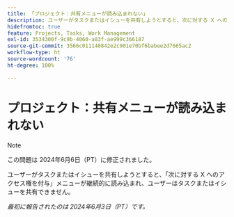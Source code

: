 ```yaml
---
title: 「プロジェクト：共有メニューが読み込まれない」
description: ユーザーがタスクまたはイシューを共有しようとすると、次に対する X へのアクセス権を付与メニューが継続的に読み込まれ、ユーザーはタスクまたはイシューを共有できません。
hidefromtoc: true
feature: Projects, Tasks, Work Management
exl-id: 3534300f-9c9b-4060-a83f-ae999c366187
source-git-commit: 3566c011140842e2c901e70bf6babee2d7665ac2
workflow-type: ht
source-wordcount: '76'
ht-degree: 100%

---
```


# プロジェクト：共有メニューが読み込まれない

>[!NOTE]
>
>この問題は 2024年6月6日（PT）に修正されました。

ユーザーがタスクまたはイシューを共有しようとすると、「次に対する X へのアクセス権を付与」メニューが継続的に読み込まれ、ユーザーはタスクまたはイシューを共有できません。

_最初に報告されたのは 2024年6月3日（PT）です。_
